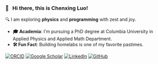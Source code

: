 ### 👋 &nbsp; Hi there, this is Chenxing Luo!

🔍 I am exploring **physics** and **programming** with zest and joy.

* <b>🎓 Academia</b>: I'm pursuing a PhD degree at Columbia University in Applied Physics and Applied Math Department.
* <b>🛠️ Fun Fact</b>: Building homelabs is one of my favorite pastimes.

<!--
**chazeon/chazeon** is a ✨ _special_ ✨ repository because its `README.md` (this file) appears on your GitHub profile.

Here are some ideas to get you started:

- 🔭 I’m currently working on ...
- 🌱 I’m currently learning ...
- 👯 I’m looking to collaborate on ...
- 🤔 I’m looking for help with ...
- 💬 Ask me about ...
- 📫 How to reach me: ...
- 😄 Pronouns: ...
- ⚡ Fun fact: ...
-->


[![ORCID](https://img.shields.io/static/v1?label=ORCID&message=0000-0003-4116-6851&color=green&style=flat-square&logo=orcid)](https://orcid.org/0000-0003-4116-6851)
[![Google Scholar](https://img.shields.io/static/v1?label=&message=Google%20Scholar&color=gray&style=flat-square&logo=google-scholar)](https://scholar.google.com/citations?user=iMefCXUAAAAJ)
[![LinkedIn](https://img.shields.io/static/v1?label=&message=LinkedIn&color=0077B5&style=flat-square&logo=linkedin)](https://www.linkedin.com/in/chenxing-luo)
[![GitHub](https://img.shields.io/github/stars/chazeon?affiliations=COLLABORATOR&style=flat-square&logo=github)](https://github.com/chazeon)
